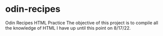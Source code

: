 # odin-recipes
Odin Recipes HTML Practice
The objective of this project is to compile all the knowledge of HTML I have up until this point on 8/17/22. 